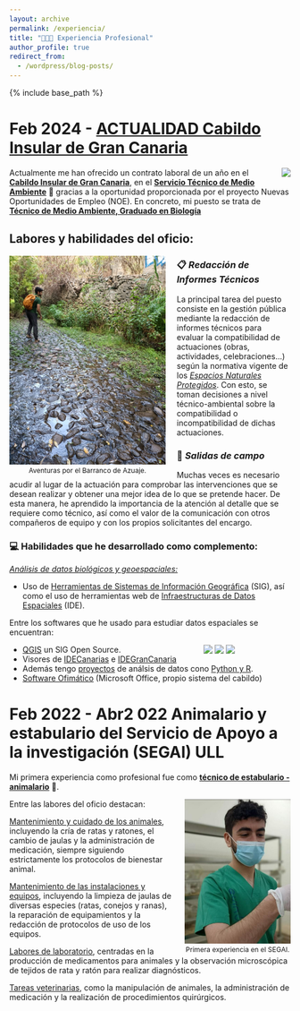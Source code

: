 ```yaml
---
layout: archive
permalink: /experiencia/
title: "👨‍💼💼 Experiencia Profesional"
author_profile: true
redirect_from:
  - /wordpress/blog-posts/
---
```


{% include base_path %}

Feb 2024 - <u>ACTUALIDAD Cabildo Insular de Gran Canaria</u>
===

<div style="float: right; margin-left: 20px;">
  <img src="https://pbs.twimg.com/profile_images/1561716451173621760/kLELmYdp_400x400.jpg" width="100px">
</div>

Actualmente me han ofrecido un contrato laboral de un año en el <u><strong>Cabildo Insular de Gran Canaria</strong></u>, en el <u><strong>Servicio Técnico de Medio Ambiente</strong></u> 🌲 gracias a la oportunidad proporcionada por el proyecto Nuevas Oportunidades de Empleo (NOE). En concreto, mi puesto se trata de <u><strong>Técnico de Medio Ambiente, Graduado en Biología</strong></u>

## Labores y habilidades del oficio:

<div style="float: left; margin-right: 20px;">
  <img src="../images/profile2.png" width="280px">
  <figcaption style="font-size: 12px;" align="center">Aventuras por el Barranco de Azuaje.</figcaption>
</div>

### 📋 *Redacción de Informes Técnicos*

La principal tarea del puesto consiste en la gestión pública mediante la redacción de informes técnicos para evaluar la compatibilidad de actuaciones (obras, actividades, celebraciones...) según la normativa vigente de los <u><i>Espacios Naturales Protegidos</i></u>. Con esto, se toman decisiones a nivel técnico-ambiental sobre la compatibilidad o incompatibilidad de dichas actuaciones.

### 🥾 *Salidas de campo*

Muchas veces es necesario acudir al lugar de la actuación para comprobar las intervenciones que se desean realizar y obtener una mejor idea de lo que se pretende hacer. De esta manera, he aprendido la importancia de la atención al detalle que se requiere como técnico, así como el valor de la comunicación con otros compañeros de equipo y con los propios solicitantes del encargo.

### 💻 Habilidades que he desarrollado como complemento:

<u><i>Análisis de datos biológicos y geoespaciales:</i></u>

* Uso de <u>Herramientas de Sistemas de Información Geográfica</u> (SIG), así como el uso de herramientas web de <u>Infraestructuras de Datos Espaciales</u> (IDE).

Entre los softwares que he usado para estudiar datos espaciales se encuentran:

<div style="float: right; margin-right: 100px;">
  <img src="https://www.qgis.org/img/logosign.svg" width="50px">

  <img src="https://yt3.googleusercontent.com/4umaHqwcGrVJ7pC1aAb_LeVzrl3Wx-5-RcBfUYloydlCGmr36MSEqrw6m6XAgpFuWx-VtBt8gA=s900-c-k-c0x00ffffff-no-rj" width="60x">

  <img src="https://media.licdn.com/dms/image/v2/D4D12AQEz33xZKsngrw/article-cover_image-shrink_423_752/article-cover_image-shrink_423_752/0/1685213382501?e=1732752000&v=beta&t=oM6a_TEeZpZq4-IHTMnL3N0zZ2uCXgwsLqWHrVRtjjY" width="70x">

</div>

* [QGIS](https://github.com/qgis/QGIS) un SIG Open Source.
* Visores de [IDECanarias](https://www.idecanarias.es/) e [IDEGranCanaria](https://www.idegrancanaria.es/) 
* Además tengo [proyectos](https://juancarlosbio.github.io/juancarlos_portfolio_esp//proyectos/) de análsis de datos cono <u>Python y R</u>.
* <u>Software Ofimático</u> (Microsoft Office, propio sistema del cabildo)

Feb 2022 - Abr2 022 Animalario y estabulario del Servicio de Apoyo a la investigación (SEGAI) ULL
===

Mi primera experiencia como profesional fue como <u><strong>técnico de estabulario - animalario</strong></u> 🐁.

<div style="float: right; margin-left: 20px;">
  <img src="../images/foto segai.jpg" width="190px">
  <figcaption style="font-size: 12px;" align="center">Primera experiencia en el SEGAI.</figcaption>
</div>

Entre las labores del oficio destacan:

<u>Mantenimiento y cuidado de los animales</u>, incluyendo la cría de ratas y ratones, el cambio de jaulas y la administración de medicación, siempre siguiendo estrictamente los protocolos de bienestar animal.

<u>Mantenimiento de las instalaciones y equipos</u>, incluyendo la limpieza de jaulas de diversas especies (ratas, conejos y ranas), la reparación de equipamientos y la redacción de protocolos de uso de los equipos.

<u>Labores de laboratorio</u>, centradas en la producción de medicamentos para animales y la observación microscópica de tejidos de rata y ratón para realizar diagnósticos.

<u>Tareas veterinarias</u>, como la manipulación de animales, la administración de medicación y la realización de procedimientos quirúrgicos.